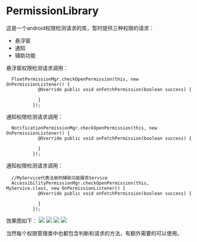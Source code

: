 # PermissionLibrary
这是一个android权限检测请求的库，暂时提供三种权限的请求：
  - 悬浮窗
  - 通知
  - 辅助功能

悬浮窗权限检测请求调用：
```
  FloatPermissionMgr.checkOpenPermission(this, new OnPermissionListener() {
            @Override public void onFetchPermission(boolean success) {
  
            }
          });
```

通知权限检测请求调用：
```
  NotificationPermissionMgr.checkOpenPermission(this, new OnPermissionListener() {
            @Override public void onFetchPermission(boolean success) {
  
            }
          });
```

通知权限检测请求调用：
```
  //MyService代表注册的辅助功能服务Service
  AccessibilityPermissionMgr.checkOpenPermission(this, MyService.class, new OnPermissionListener() {
            @Override public void onFetchPermission(boolean success) {
  
            }
          });
```

效果图如下：
![](https://github.com/gujianhesong/PermissionLibrary/screenshot/main.png)
![](https://github.com/gujianhesong/PermissionLibrary/screenshot/request_dialog.png)
![](https://github.com/gujianhesong/PermissionLibrary/screenshot/guide_float_dialog.png)
![](https://github.com/gujianhesong/PermissionLibrary/screenshot/guide_notification_dialog.png)

当然每个权限管理类中也都包含判断和请求的方法，有额外需要的可以使用。

